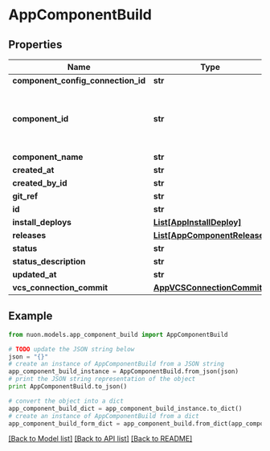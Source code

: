 # AppComponentBuild


## Properties

Name | Type | Description | Notes
------------ | ------------- | ------------- | -------------
**component_config_connection_id** | **str** |  | [optional] 
**component_id** | **str** | Read-only fields set on the object to de-nest data | [optional] 
**component_name** | **str** |  | [optional] 
**created_at** | **str** |  | [optional] 
**created_by_id** | **str** |  | [optional] 
**git_ref** | **str** |  | [optional] 
**id** | **str** |  | [optional] 
**install_deploys** | [**List[AppInstallDeploy]**](AppInstallDeploy.md) |  | [optional] 
**releases** | [**List[AppComponentRelease]**](AppComponentRelease.md) |  | [optional] 
**status** | **str** |  | [optional] 
**status_description** | **str** |  | [optional] 
**updated_at** | **str** |  | [optional] 
**vcs_connection_commit** | [**AppVCSConnectionCommit**](AppVCSConnectionCommit.md) |  | [optional] 

## Example

```python
from nuon.models.app_component_build import AppComponentBuild

# TODO update the JSON string below
json = "{}"
# create an instance of AppComponentBuild from a JSON string
app_component_build_instance = AppComponentBuild.from_json(json)
# print the JSON string representation of the object
print AppComponentBuild.to_json()

# convert the object into a dict
app_component_build_dict = app_component_build_instance.to_dict()
# create an instance of AppComponentBuild from a dict
app_component_build_form_dict = app_component_build.from_dict(app_component_build_dict)
```
[[Back to Model list]](../README.md#documentation-for-models) [[Back to API list]](../README.md#documentation-for-api-endpoints) [[Back to README]](../README.md)


